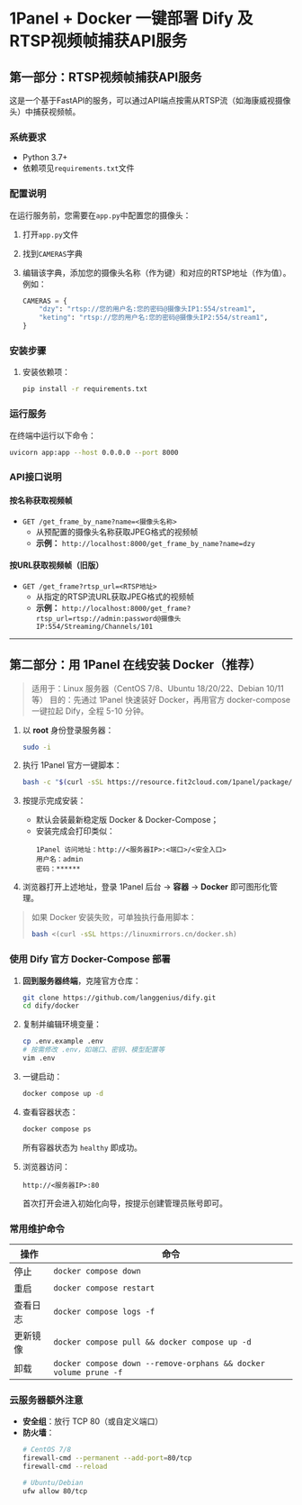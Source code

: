 # 1Panel + Docker 一键部署 Dify 及RTSP视频帧捕获API服务

## 第一部分：RTSP视频帧捕获API服务

这是一个基于FastAPI的服务，可以通过API端点按需从RTSP流（如海康威视摄像头）中捕获视频帧。

### 系统要求

- Python 3.7+
- 依赖项见`requirements.txt`文件

### 配置说明

在运行服务前，您需要在`app.py`中配置您的摄像头：

1.  打开`app.py`文件
2.  找到`CAMERAS`字典
3.  编辑该字典，添加您的摄像头名称（作为键）和对应的RTSP地址（作为值）。例如：

    ```python
    CAMERAS = {
        "dzy": "rtsp://您的用户名:您的密码@摄像头IP1:554/stream1",
        "keting": "rtsp://您的用户名:您的密码@摄像头IP2:554/stream1",
    }
    ```

### 安装步骤

1.  安装依赖项：
    ```bash
    pip install -r requirements.txt
    ```

### 运行服务

在终端中运行以下命令：

```bash
uvicorn app:app --host 0.0.0.0 --port 8000
```

### API接口说明

#### 按名称获取视频帧

-   `GET /get_frame_by_name?name=<摄像头名称>`
    -   从预配置的摄像头名称获取JPEG格式的视频帧
    -   **示例：** `http://localhost:8000/get_frame_by_name?name=dzy`

#### 按URL获取视频帧（旧版）

-   `GET /get_frame?rtsp_url=<RTSP地址>`
    -   从指定的RTSP流URL获取JPEG格式的视频帧
    -   **示例：** `http://localhost:8000/get_frame?rtsp_url=rtsp://admin:password@摄像头IP:554/Streaming/Channels/101`

---

## 第二部分：用 1Panel 在线安装 Docker（推荐）

> 适用于：Linux 服务器（CentOS 7/8、Ubuntu 18/20/22、Debian 10/11 等）
> 目的：先通过 1Panel 快速装好 Docker，再用官方 docker-compose 一键拉起 Dify，全程 5-10 分钟。

1. 以 **root** 身份登录服务器：
   ```bash
   sudo -i
   ```

2. 执行 1Panel 官方一键脚本：
   ```bash
   bash -c "$(curl -sSL https://resource.fit2cloud.com/1panel/package/v2/quick_start.sh)"
   ```

3. 按提示完成安装：
   - 默认会装最新稳定版 Docker & Docker-Compose；
   - 安装完成会打印类似：
     ```
     1Panel 访问地址：http://<服务器IP>:<端口>/<安全入口>
     用户名：admin
     密码：******
     ```

4. 浏览器打开上述地址，登录 1Panel 后台 → **容器** → **Docker** 即可图形化管理。

> 如果 Docker 安装失败，可单独执行备用脚本：
> ```bash
> bash <(curl -sSL https://linuxmirrors.cn/docker.sh)
> ```

### 使用 Dify 官方 Docker-Compose 部署

1. **回到服务器终端**，克隆官方仓库：
   ```bash
   git clone https://github.com/langgenius/dify.git
   cd dify/docker
   ```

2. 复制并编辑环境变量：
   ```bash
   cp .env.example .env
   # 按需修改 .env，如端口、密钥、模型配置等
   vim .env
   ```

3. 一键启动：
   ```bash
   docker compose up -d
   ```

4. 查看容器状态：
   ```bash
   docker compose ps
   ```
   所有容器状态为 `healthy` 即成功。

5. 浏览器访问：
   ```
   http://<服务器IP>:80
   ```
   首次打开会进入初始化向导，按提示创建管理员账号即可。

### 常用维护命令

| 操作 | 命令 |
|------|------|
| 停止 | `docker compose down` |
| 重启 | `docker compose restart` |
| 查看日志 | `docker compose logs -f` |
| 更新镜像 | `docker compose pull && docker compose up -d` |
| 卸载 | `docker compose down --remove-orphans && docker volume prune -f` |

### 云服务器额外注意

- **安全组**：放行 TCP 80（或自定义端口）
- **防火墙**：
  ```bash
  # CentOS 7/8
  firewall-cmd --permanent --add-port=80/tcp
  firewall-cmd --reload
  
  # Ubuntu/Debian
  ufw allow 80/tcp
  ```